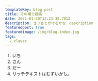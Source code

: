 ```yaml
---
templateKey: blog-post
title: その場で投稿
date: 2021-01-20T12:23:38.701Z
description: さっさとかけるかな　description
featuredpost: true
featuredimage: /img/blog-index.jpg
tags:
  - claves
---
```



1. いち
2. さん
3. だー
4. リッチテキストはむずいかも。